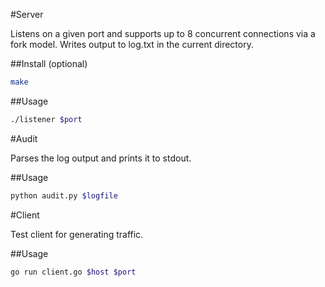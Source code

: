 #Server

Listens on a given port and supports up to 8 concurrent connections via a fork model.
Writes output to log.txt in the current directory.

##Install (optional)
```sh
make
```

##Usage
```sh
./listener $port
```

#Audit

Parses the log output and prints it to stdout.

##Usage
```sh
python audit.py $logfile
```

#Client

Test client for generating traffic.

##Usage
```sh
go run client.go $host $port
```
